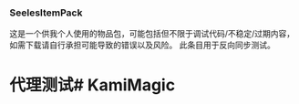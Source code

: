 ### SeelesItemPack
这是一个供我个人使用的物品包，可能包括但不限于调试代码/不稳定/过期内容，如需下载请自行承担可能导致的错误以及风险。
此条目用于反向同步测试。
# 代理测试# KamiMagic
